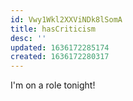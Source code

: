 ```yaml
---
id: Vwy1Wkl2XXViNDk8lSomA
title: hasCriticism
desc: ''
updated: 1636172285174
created: 1636172280317
---
```




I'm on a role tonight!
